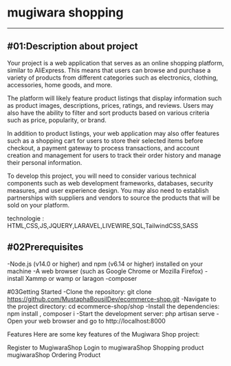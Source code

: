 # mugiwara shopping 
--------------------------------------------------------


#01:Description about project 
-----------------------------------------------
Your project is a web application that serves as an online shopping platform, similar to AliExpress. This means that users can browse and purchase a variety of products from different categories such as electronics, clothing, accessories, home goods, and more.

The platform will likely feature product listings that display information such as product images, descriptions, prices, ratings, and reviews. Users may also have the ability to filter and sort products based on various criteria such as price, popularity, or brand.

In addition to product listings, your web application may also offer features such as a shopping cart for users to store their selected items before checkout, a payment gateway to process transactions, and account creation and management for users to track their order history and manage their personal information.

To develop this project, you will need to consider various technical components such as web development frameworks, databases, security measures, and user experience design. You may also need to establish partnerships with suppliers and vendors to source the products that will be sold on your platform.

technologie : HTML,CSS,JS,JQUERY,LARAVEL,LIVEWIRE,SQL,TailwindCSS,SASS



#02Prerequisites
------------------------------------------------
-Node.js (v14.0 or higher) and npm (v6.14 or higher) installed on your machine
-A web browser (such as Google Chrome or Mozilla Firefox)
-install Xammp or wamp or laragon 
-composer 


#03Getting Started 
-Clone the repository: git clone https://github.com/MustaphaBousilDev/ecommerce-shop.git
-Navigate to the project directory: cd ecommerce-shop/shop 
-Install the dependencies: npm install , composer i 
-Start the development server: php artisan serve
-Open your web browser and go to http://localhost:8000


Features
Here are some key features of the Mugiwara Shop project:

Register to MugiwaraShop
Login to mugiwaraShop
Shopping product mugiwaraShop
Ordering Product 




